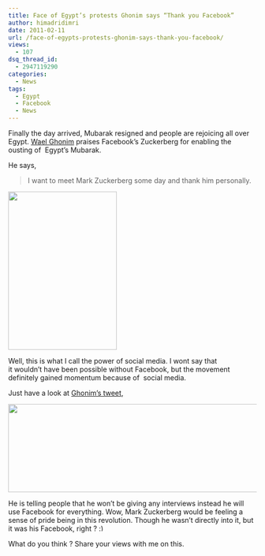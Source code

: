 ```yaml
---
title: Face of Egypt’s protests Ghonim says “Thank you Facebook”
author: himadridimri
date: 2011-02-11
url: /face-of-egypts-protests-ghonim-says-thank-you-facebook/
views:
  - 107
dsq_thread_id:
  - 2947119290
categories:
  - News
tags:
  - Egypt
  - Facebook
  - News
---
```

Finally the day arrived, Mubarak resigned and people are rejoicing all over Egypt. <a href="http://en.wikipedia.org/wiki/Wael_Ghonim" onclick="_gaq.push(['_trackEvent', 'outbound-article', 'http://en.wikipedia.org/wiki/Wael_Ghonim', 'Wael Ghonim']);" >Wael Ghonim</a> praises Facebook&#8217;s Zuckerberg for enabling the ousting of  Egypt&#8217;s Mubarak.

He says,

> I want to meet Mark Zuckerberg some day and thank him personally.

[<img class="alignnone size-full wp-image-5699" src="http://cdn.devilsworkshop.org/files/2011/02/Wael_Ghonim.jpg" alt="" width="220" height="321" />][1]

Well, this is what I call the power of social media. I wont say that it wouldn&#8217;t have been possible without Facebook, but the movement definitely gained momentum because of  social media.

Just have a look at <a href="http://twitter.com/#!/Ghonim/status/36036754842591232" onclick="_gaq.push(['_trackEvent', 'outbound-article', 'http://twitter.com/#!/Ghonim/status/36036754842591232', 'Ghonim&#8217;s tweet']);" >Ghonim&#8217;s tweet</a>,

[<img class="alignnone size-full wp-image-5709" src="http://cdn.devilsworkshop.org/files/2011/02/Ghonim-Tweet1.png" alt="" width="528" height="179" />][2]

He is telling people that he won&#8217;t be giving any interviews instead he will use Facebook for everything. Wow, Mark Zuckerberg would be feeling a sense of pride being in this revolution. Though he wasn&#8217;t directly into it, but it was his Facebook, right ? <img src="http://devilsworkshop.org/wp-includes/images/smilies/simple-smile.png" alt=":)" class="wp-smiley" style="height: 1em; max-height: 1em;" />

What do you think ? Share your views with me on this.

 [1]: http://cdn.devilsworkshop.org/files/2011/02/Wael_Ghonim.jpg
 [2]: http://cdn.devilsworkshop.org/files/2011/02/Ghonim-Tweet1.png
